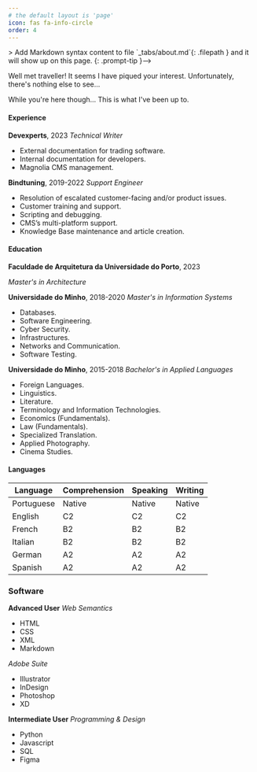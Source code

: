```yaml
---
# the default layout is 'page'
icon: fas fa-info-circle
order: 4
---
```


<!-->> Add Markdown syntax content to file `_tabs/about.md`{: .filepath } and it will show up on this page.
{: .prompt-tip }-->

Well met traveller! It seems I have piqued your interest.
Unfortunately, there's nothing else to see...

While you're here though... This is what I've been up to.

#### Experience

**Devexperts**, 2023
*Technical Writer*

- External documentation for trading software.
- Internal documentation for developers.
- Magnolia CMS management.

**Bindtuning**, 2019-2022
*Support Engineer*

- Resolution of escalated customer-facing and/or product issues.
- Customer training and support.
- Scripting and debugging.
- CMS’s multi-platform support.
- Knowledge Base maintenance and article creation.

#### Education

**Faculdade de Arquitetura da Universidade do Porto**, 2023  

*Master's in Architecture*

**Universidade do Minho**, 2018-2020
*Master's in Information Systems*

- Databases.
- Software Engineering.
- Cyber Security.
- Infrastructures.
- Networks and Communication.
- Software Testing.

**Universidade do Minho**, 2015-2018
*Bachelor's in Applied Languages*

- Foreign Languages.
- Linguistics.
- Literature.
- Terminology and Information Technologies.
- Economics (Fundamentals).
- Law (Fundamentals).
- Specialized Translation.
- Applied Photography.
- Cinema Studies.

#### Languages

| Language   | Comprehension | Speaking | Writing |
|------------|---------------|----------|---------|
| Portuguese | Native        | Native   | Native  |
| English    | C2            | C2       | C2      |
| French     | B2            | B2       | B2      |
| Italian    | B2            | B2       | B2      |
| German     | A2            | A2       | A2      |
| Spanish    | A2            | A2       | A2      |

### Software

**Advanced User**
*Web Semantics*

- HTML
- CSS
- XML
- Markdown

*Adobe Suite*

- Illustrator
- InDesign
- Photoshop
- XD

**Intermediate User**
*Programming & Design*

- Python
- Javascript
- SQL
- Figma
